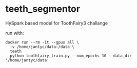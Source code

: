 # teeth_segmentor
HySpark based model for ToothFairy3 challange

run with:
```
docker run --rm -it --gpus all \
  -v /home/jantyc/data:/data \
  teeth 
  python toothfairy_train.py --num_epochs 10 --data_dir '/home/jantyc/data' 

